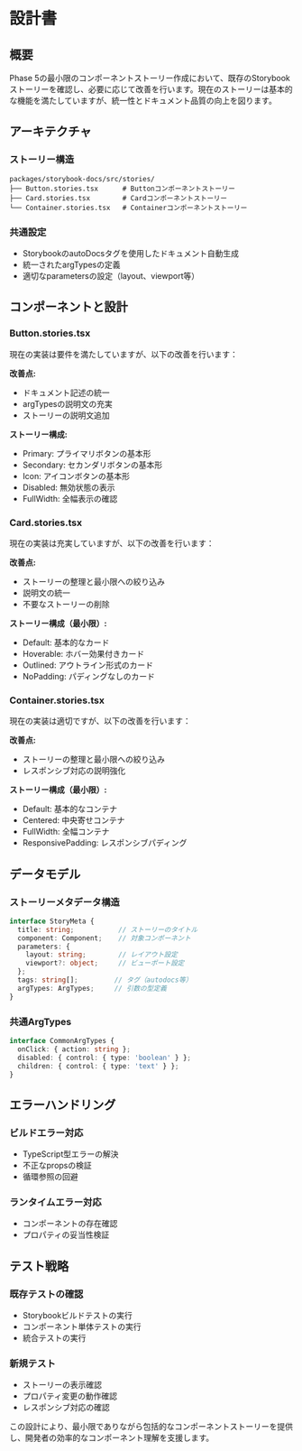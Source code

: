 # 設計書

## 概要

Phase 5の最小限のコンポーネントストーリー作成において、既存のStorybookストーリーを確認し、必要に応じて改善を行います。現在のストーリーは基本的な機能を満たしていますが、統一性とドキュメント品質の向上を図ります。

## アーキテクチャ

### ストーリー構造
```
packages/storybook-docs/src/stories/
├── Button.stories.tsx      # Buttonコンポーネントストーリー
├── Card.stories.tsx        # Cardコンポーネントストーリー
└── Container.stories.tsx   # Containerコンポーネントストーリー
```

### 共通設定
- StorybookのautoDocsタグを使用したドキュメント自動生成
- 統一されたargTypesの定義
- 適切なparametersの設定（layout、viewport等）

## コンポーネントと設計

### Button.stories.tsx
現在の実装は要件を満たしていますが、以下の改善を行います：

**改善点:**
- ドキュメント記述の統一
- argTypesの説明文の充実
- ストーリーの説明文追加

**ストーリー構成:**
- Primary: プライマリボタンの基本形
- Secondary: セカンダリボタンの基本形
- Icon: アイコンボタンの基本形
- Disabled: 無効状態の表示
- FullWidth: 全幅表示の確認

### Card.stories.tsx
現在の実装は充実していますが、以下の改善を行います：

**改善点:**
- ストーリーの整理と最小限への絞り込み
- 説明文の統一
- 不要なストーリーの削除

**ストーリー構成（最小限）:**
- Default: 基本的なカード
- Hoverable: ホバー効果付きカード
- Outlined: アウトライン形式のカード
- NoPadding: パディングなしのカード

### Container.stories.tsx
現在の実装は適切ですが、以下の改善を行います：

**改善点:**
- ストーリーの整理と最小限への絞り込み
- レスポンシブ対応の説明強化

**ストーリー構成（最小限）:**
- Default: 基本的なコンテナ
- Centered: 中央寄せコンテナ
- FullWidth: 全幅コンテナ
- ResponsivePadding: レスポンシブパディング

## データモデル

### ストーリーメタデータ構造
```typescript
interface StoryMeta {
  title: string;           // ストーリーのタイトル
  component: Component;    // 対象コンポーネント
  parameters: {
    layout: string;        // レイアウト設定
    viewport?: object;     // ビューポート設定
  };
  tags: string[];         // タグ（autodocs等）
  argTypes: ArgTypes;     // 引数の型定義
}
```

### 共通ArgTypes
```typescript
interface CommonArgTypes {
  onClick: { action: string };
  disabled: { control: { type: 'boolean' } };
  children: { control: { type: 'text' } };
}
```

## エラーハンドリング

### ビルドエラー対応
- TypeScript型エラーの解決
- 不正なpropsの検証
- 循環参照の回避

### ランタイムエラー対応
- コンポーネントの存在確認
- プロパティの妥当性検証

## テスト戦略

### 既存テストの確認
- Storybookビルドテストの実行
- コンポーネント単体テストの実行
- 統合テストの実行

### 新規テスト
- ストーリーの表示確認
- プロパティ変更の動作確認
- レスポンシブ対応の確認

この設計により、最小限でありながら包括的なコンポーネントストーリーを提供し、開発者の効率的なコンポーネント理解を支援します。